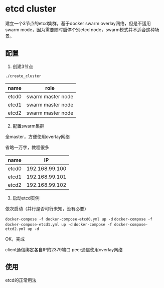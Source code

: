 # etcd cluster

建立一个3节点的etcd集群。基于docker swarm overlay网络，但是不适用swarm mode，因为需要随时启停个别etcd node，swarm模式并不适合这种场景。

## 配置

1. 创建3节点

```
./create_cluster
```

|name|role|
|---|---|
|etcd0|swarm master node|
|etcd1|swarm master node|
|etcd2|swarm master node|

2. 配置swarm集群

全master，方便使用overlay网络

省略一万字，教程很多


|name|IP|
|---|---|
|etcd0|192.168.99.100|
|etcd1|192.168.99.101|
|etcd2|192.168.99.102|

3. 启动etcd实例

依次启动（并行是否可行未知，没有必要）

`docker-compose -f docker-compose-etcd0.yml up -d`
`docker-compose -f docker-compose-etcd1.yml up -d`
`docker-compose -f docker-compose-etcd2.yml up -d`

OK，完成

client通信绑定各自IP的2379端口
peer通信使用overlay网络

## 使用

etcd的正常用法